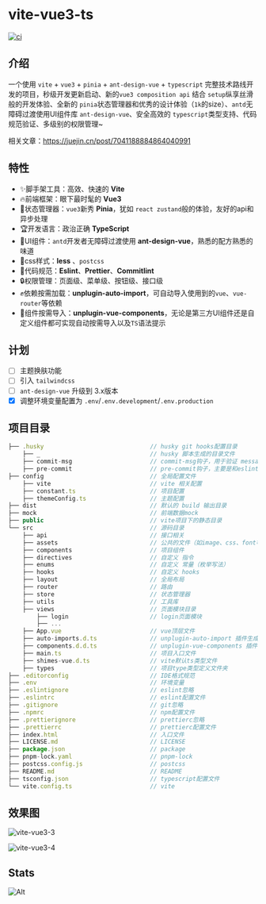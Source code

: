 # vite-vue3-ts

[![ci](https://github.com/JS-banana/vite-vue3-ts/actions/workflows/deploy.yml/badge.svg)](https://github.com/JS-banana/vite-vue3-ts/actions/workflows/deploy.yml)

## 介绍

一个使用 `vite` + `vue3` + `pinia` + `ant-design-vue` + `typescript` 完整技术路线开发的项目，秒级开发更新启动、新的`vue3 composition api` 结合 `setup`纵享丝滑般的开发体验、全新的 `pinia`状态管理器和优秀的设计体验（`1k`的size）、`antd`无障碍过渡使用UI组件库 `ant-design-vue`、安全高效的 `typescript`类型支持、代码规范验证、多级别的权限管理~

相关文章：<https://juejin.cn/post/7041188884864040991>

## 特性

- ✨脚手架工具：高效、快速的 **Vite**
- 🔥前端框架：眼下最时髦的 **Vue3**
- 🍍状态管理器：`vue3`新秀 **Pinia**，犹如 `react zustand`般的体验，友好的api和异步处理
- 🏆开发语言：政治正确 **TypeScript**
- 🎉UI组件：`antd`开发者无障碍过渡使用 **ant-design-vue**，熟悉的配方熟悉的味道
- 🎨css样式：**less** 、`postcss`
- 📖代码规范：**Eslint**、**Prettier**、**Commitlint**
- 🔒权限管理：页面级、菜单级、按钮级、接口级
- ✊依赖按需加载：**unplugin-auto-import**，可自动导入使用到的`vue`、`vue-router`等依赖
- 💪组件按需导入：**unplugin-vue-components**，无论是第三方UI组件还是自定义组件都可实现自动按需导入以及`TS`语法提示

## 计划

- [ ] 主题换肤功能
- [ ] 引入 `tailwindcss`
- [ ] `ant-design-vue` 升级到 3.x版本
- [x] 调整环境变量配置为 `.env`/`.env.development`/`.env.production`

## 项目目录

```js
├── .husky                              // husky git hooks配置目录
    ├── _                               // husky 脚本生成的目录文件
    ├── commit-msg                      // commit-msg钩子，用于验证 message格式
    ├── pre-commit                      // pre-commit钩子，主要是和eslint配合
├── config                              // 全局配置文件
    ├── vite                            // vite 相关配置
    ├── constant.ts                     // 项目配置
    ├── themeConfig.ts                  // 主题配置
├── dist                                // 默认的 build 输出目录
├── mock                                // 前端数据mock
├── public                              // vite项目下的静态目录
└── src                                 // 源码目录
    ├── api                             // 接口相关
    ├── assets                          // 公共的文件（如image、css、font等）
    ├── components                      // 项目组件
    ├── directives                      // 自定义 指令
    ├── enums                           // 自定义 常量（枚举写法）
    ├── hooks                           // 自定义 hooks
    ├── layout                          // 全局布局
    ├── router                          // 路由
    ├── store                           // 状态管理器
    ├── utils                           // 工具库
    ├── views                           // 页面模块目录
        ├── login                       // login页面模块
        ├── ...
    ├── App.vue                         // vue顶层文件
    ├── auto-imports.d.ts               // unplugin-auto-import 插件生成
    ├── components.d.d.ts               // unplugin-vue-components 插件生成
    ├── main.ts                         // 项目入口文件
    ├── shimes-vue.d.ts                 // vite默认ts类型文件
    ├── types                           // 项目type类型定义文件夹
├── .editorconfig                       // IDE格式规范
├── .env                                // 环境变量
├── .eslintignore                       // eslint忽略
├── .eslintrc                           // eslint配置文件
├── .gitignore                          // git忽略
├── .npmrc                              // npm配置文件
├── .prettierignore                     // prettierc忽略
├── .prettierrc                         // prettierc配置文件
├── index.html                          // 入口文件
├── LICENSE.md                          // LICENSE
├── package.json                        // package
├── pnpm-lock.yaml                      // pnpm-lock
├── postcss.config.js                   // postcss
├── README.md                           // README
├── tsconfig.json                       // typescript配置文件
└── vite.config.ts                      // vite
```

## 效果图

![vite-vue3-3](https://cdn.jsdelivr.net/gh/JS-banana/images/vuepress/vite-vue3-3.jpg)

![vite-vue3-4](https://cdn.jsdelivr.net/gh/JS-banana/images/vuepress/vite-vue3-4.jpg)

## Stats

![Alt](https://repobeats.axiom.co/api/embed/cdac2c29a0f5ec5acdca6468d15c57cc3567d3a2.svg)
